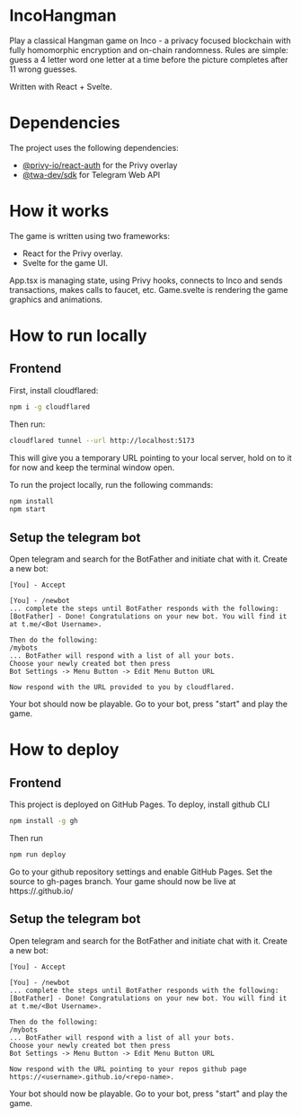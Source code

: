 # IncoHangman

Play a classical Hangman game on Inco - a privacy focused blockchain with fully homomorphic encryption and on-chain randomness. Rules are simple: guess a 4 letter word one letter at a time before the picture completes after 11 wrong guesses.

Written with React + Svelte.


# Dependencies
The project uses the following dependencies:

- [@privy-io/react-auth](https://www.npmjs.com/package/@privy-io/react-auth) for the Privy overlay
- [@twa-dev/sdk](https://www.npmjs.com/package/@twa-dev/sdk) for Telegram Web API

# How it works
The game is written using two frameworks:
- React for the Privy overlay.
- Svelte for the game UI.

App.tsx is managing state, using Privy hooks, connects to Inco and sends transactions, makes calls to faucet, etc.
Game.svelte is rendering the game graphics and animations.


# How to run locally
## Frontend
First, install cloudflared:
```bash
npm i -g cloudflared
```
Then run:
```bash
cloudflared tunnel --url http://localhost:5173
```
This will give you a temporary URL pointing to your local server, hold on to it for now and keep the terminal window open.

To run the project locally, run the following commands:
```bash
npm install
npm start
```

## Setup the telegram bot
Open telegram and search for the BotFather and initiate chat with it. Create a new bot:
```
[You] - Accept

[You] - /newbot
... complete the steps until BotFather responds with the following:
[BotFather] - Done! Congratulations on your new bot. You will find it at t.me/<Bot Username>. 

Then do the following:
/mybots
... BotFather will respond with a list of all your bots.
Choose your newly created bot then press
Bot Settings -> Menu Button -> Edit Menu Button URL

Now respond with the URL provided to you by cloudflared.
```
Your bot should now be playable. Go to your bot, press "start" and play the game.


# How to deploy
## Frontend
This project is deployed on GitHub Pages. To deploy, install github CLI
```bash
npm install -g gh
```
Then run

```bash
npm run deploy
```

Go to your github repository settings and enable GitHub Pages. Set the source to gh-pages branch.
Your game should now be live at https://<username>.github.io/<repo-name>


## Setup the telegram bot
Open telegram and search for the BotFather and initiate chat with it. Create a new bot:
```
[You] - Accept

[You] - /newbot
... complete the steps until BotFather responds with the following:
[BotFather] - Done! Congratulations on your new bot. You will find it at t.me/<Bot Username>. 

Then do the following:
/mybots
... BotFather will respond with a list of all your bots.
Choose your newly created bot then press
Bot Settings -> Menu Button -> Edit Menu Button URL

Now respond with the URL pointing to your repos github page https://<username>.github.io/<repo-name>.
```
Your bot should now be playable. Go to your bot, press "start" and play the game.


